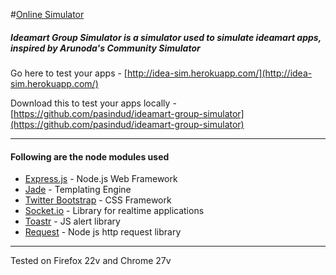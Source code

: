 #[Online Simulator](http://idea-sim.herokuapp.com/) 



##### Ideamart Group Simulator is a simulator used to simulate ideamart  apps, inspired by Arunoda's Community Simulator

Go here to test your apps - [http://idea-sim.herokuapp.com/](http://idea-sim.herokuapp.com/) 

Download this to test your apps locally  - [https://github.com/pasindud/ideamart-group-simulator](https://github.com/pasindud/ideamart-group-simulator) 

***
#### Following are the node modules used


* [Express.js](http://expressjs.com/) - Node.js Web Framework
* [Jade](http://jade-lang.com/) -  Templating Engine
* [Twitter Bootstrap](http://twitter.github.com/bootstrap/) -  CSS Framework
* [Socket.io](http://socket.io/) - Library for realtime applications
* [Toastr](https://github.com/CodeSeven/toastr) - JS alert library
* [Request](https://github.com/mikeal/request) - Node js http request library

***


Tested on Firefox 22v and Chrome 27v
